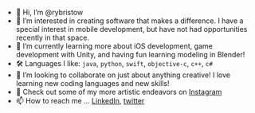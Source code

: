- 👋 Hi, I’m @rybristow
- 👀 I’m interested in creating software that makes a difference. I have a special interest in mobile development, but have not had opportunities recently in that space.
- 🌱 I’m currently learning more about iOS development, game development with Unity, and having fun learning modeling in Blender!
- 🛠 Languages I like: `java`, `python`, `swift`, `objective-c`, `c++`, `c#`
- 🤝 I’m looking to collaborate on just about anything creative! I love learning new coding languages and new skills!
- 🎨 Check out some of my more artistic endeavors on [Instagram](https://www.instagram.com/rgb4.designs/)
- 📫 How to reach me ... [LinkedIn](https://www.linkedin.com/in/rb-iv/), [twitter](https://twitter.com/RylandBristow)
